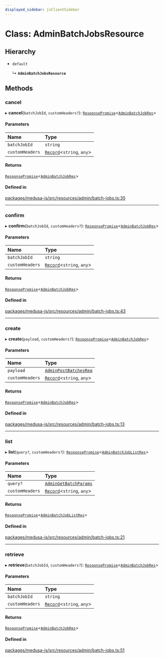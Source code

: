 ```yaml
---
displayed_sidebar: jsClientSidebar
---
```


# Class: AdminBatchJobsResource

## Hierarchy

- `default`

  ↳ **`AdminBatchJobsResource`**

## Methods

### cancel

▸ **cancel**(`batchJobId`, `customHeaders?`): [`ResponsePromise`](../modules/internal-12.md#responsepromise)<[`AdminBatchJobRes`](../modules/internal-2.md#adminbatchjobres)\>

#### Parameters

| Name | Type |
| :------ | :------ |
| `batchJobId` | `string` |
| `customHeaders` | [`Record`](../modules/internal.md#record)<`string`, `any`\> |

#### Returns

[`ResponsePromise`](../modules/internal-12.md#responsepromise)<[`AdminBatchJobRes`](../modules/internal-2.md#adminbatchjobres)\>

#### Defined in

[packages/medusa-js/src/resources/admin/batch-jobs.ts:35](https://github.com/medusajs/medusa/blob/c4ac5e6959/packages/medusa-js/src/resources/admin/batch-jobs.ts#L35)

___

### confirm

▸ **confirm**(`batchJobId`, `customHeaders?`): [`ResponsePromise`](../modules/internal-12.md#responsepromise)<[`AdminBatchJobRes`](../modules/internal-2.md#adminbatchjobres)\>

#### Parameters

| Name | Type |
| :------ | :------ |
| `batchJobId` | `string` |
| `customHeaders` | [`Record`](../modules/internal.md#record)<`string`, `any`\> |

#### Returns

[`ResponsePromise`](../modules/internal-12.md#responsepromise)<[`AdminBatchJobRes`](../modules/internal-2.md#adminbatchjobres)\>

#### Defined in

[packages/medusa-js/src/resources/admin/batch-jobs.ts:43](https://github.com/medusajs/medusa/blob/c4ac5e6959/packages/medusa-js/src/resources/admin/batch-jobs.ts#L43)

___

### create

▸ **create**(`payload`, `customHeaders?`): [`ResponsePromise`](../modules/internal-12.md#responsepromise)<[`AdminBatchJobRes`](../modules/internal-2.md#adminbatchjobres)\>

#### Parameters

| Name | Type |
| :------ | :------ |
| `payload` | [`AdminPostBatchesReq`](internal-2.AdminPostBatchesReq.md) |
| `customHeaders` | [`Record`](../modules/internal.md#record)<`string`, `any`\> |

#### Returns

[`ResponsePromise`](../modules/internal-12.md#responsepromise)<[`AdminBatchJobRes`](../modules/internal-2.md#adminbatchjobres)\>

#### Defined in

[packages/medusa-js/src/resources/admin/batch-jobs.ts:13](https://github.com/medusajs/medusa/blob/c4ac5e6959/packages/medusa-js/src/resources/admin/batch-jobs.ts#L13)

___

### list

▸ **list**(`query?`, `customHeaders?`): [`ResponsePromise`](../modules/internal-12.md#responsepromise)<[`AdminBatchJobListRes`](../modules/internal-2.md#adminbatchjoblistres)\>

#### Parameters

| Name | Type |
| :------ | :------ |
| `query?` | [`AdminGetBatchParams`](internal-2.AdminGetBatchParams.md) |
| `customHeaders` | [`Record`](../modules/internal.md#record)<`string`, `any`\> |

#### Returns

[`ResponsePromise`](../modules/internal-12.md#responsepromise)<[`AdminBatchJobListRes`](../modules/internal-2.md#adminbatchjoblistres)\>

#### Defined in

[packages/medusa-js/src/resources/admin/batch-jobs.ts:21](https://github.com/medusajs/medusa/blob/c4ac5e6959/packages/medusa-js/src/resources/admin/batch-jobs.ts#L21)

___

### retrieve

▸ **retrieve**(`batchJobId`, `customHeaders?`): [`ResponsePromise`](../modules/internal-12.md#responsepromise)<[`AdminBatchJobRes`](../modules/internal-2.md#adminbatchjobres)\>

#### Parameters

| Name | Type |
| :------ | :------ |
| `batchJobId` | `string` |
| `customHeaders` | [`Record`](../modules/internal.md#record)<`string`, `any`\> |

#### Returns

[`ResponsePromise`](../modules/internal-12.md#responsepromise)<[`AdminBatchJobRes`](../modules/internal-2.md#adminbatchjobres)\>

#### Defined in

[packages/medusa-js/src/resources/admin/batch-jobs.ts:51](https://github.com/medusajs/medusa/blob/c4ac5e6959/packages/medusa-js/src/resources/admin/batch-jobs.ts#L51)

